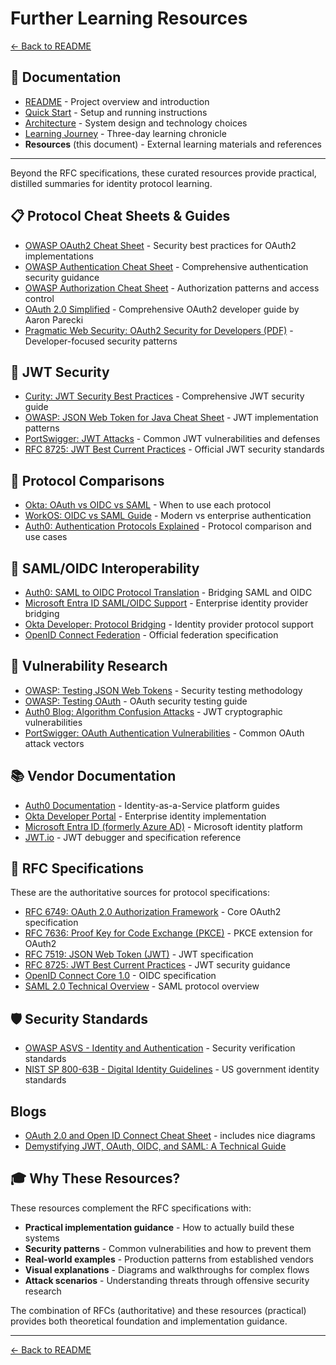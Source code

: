 # Further Learning Resources

[← Back to README](../README.md)

## 📑 Documentation

- [README](../README.md) - Project overview and introduction
- [Quick Start](./QUICK_START.md) - Setup and running instructions
- [Architecture](./ARCHITECTURE.md) - System design and technology choices
- [Learning Journey](./LEARNING_JOURNEY.md) - Three-day learning chronicle
- **Resources** (this document) - External learning materials and references

---

Beyond the RFC specifications, these curated resources provide practical, distilled summaries for identity protocol learning.

## 📋 Protocol Cheat Sheets & Guides

- [OWASP OAuth2 Cheat Sheet](https://cheatsheetseries.owasp.org/cheatsheets/OAuth2_Cheat_Sheet.html) - Security best practices for OAuth2 implementations
- [OWASP Authentication Cheat Sheet](https://cheatsheetseries.owasp.org/cheatsheets/Authentication_Cheat_Sheet.html) - Comprehensive authentication security guidance
- [OWASP Authorization Cheat Sheet](https://cheatsheetseries.owasp.org/cheatsheets/Authorization_Cheat_Sheet.html) - Authorization patterns and access control
- [OAuth 2.0 Simplified](https://www.oauth.com/) - Comprehensive OAuth2 developer guide by Aaron Parecki
- [Pragmatic Web Security: OAuth2 Security for Developers (PDF)](https://pragmaticwebsecurity.com/files/cheatsheets/oauth2securityfordevelopers.pdf) - Developer-focused security patterns

## 🔐 JWT Security

- [Curity: JWT Security Best Practices](https://curity.io/resources/learn/jwt-best-practices/) - Comprehensive JWT security guide
- [OWASP: JSON Web Token for Java Cheat Sheet](https://cheatsheetseries.owasp.org/cheatsheets/JSON_Web_Token_for_Java_Cheat_Sheet.html) - JWT implementation patterns
- [PortSwigger: JWT Attacks](https://portswigger.net/web-security/jwt) - Common JWT vulnerabilities and defenses
- [RFC 8725: JWT Best Current Practices](https://datatracker.ietf.org/doc/html/rfc8725) - Official JWT security standards

## 🔄 Protocol Comparisons

- [Okta: OAuth vs OIDC vs SAML](https://www.okta.com/identity-101/whats-the-difference-between-oauth-openid-connect-and-saml/) - When to use each protocol
- [WorkOS: OIDC vs SAML Guide](https://workos.com/guide/oidc-vs-saml) - Modern vs enterprise authentication
- [Auth0: Authentication Protocols Explained](https://auth0.com/docs/authenticate/protocols) - Protocol comparison and use cases

## 🔗 SAML/OIDC Interoperability

- [Auth0: SAML to OIDC Protocol Translation](https://auth0.com/docs/authenticate/protocols/saml/saml-sso-integrations/configure-idp-initiated-saml-sign-on-to-oidc-apps) - Bridging SAML and OIDC
- [Microsoft Entra ID SAML/OIDC Support](https://learn.microsoft.com/en-us/entra/identity-platform/v2-protocols) - Enterprise identity provider bridging
- [Okta Developer: Protocol Bridging](https://developer.okta.com/docs/concepts/oauth-openid/) - Identity provider protocol support
- [OpenID Connect Federation](https://openid.net/specs/openid-connect-federation-1_0.html) - Official federation specification

## 🐛 Vulnerability Research

- [OWASP: Testing JSON Web Tokens](https://owasp.org/www-project-web-security-testing-guide/latest/4-Web_Application_Security_Testing/06-Session_Management_Testing/10-Testing_JSON_Web_Tokens) - Security testing methodology
- [OWASP: Testing OAuth](https://owasp.org/www-project-web-security-testing-guide/latest/4-Web_Application_Security_Testing/05-Authorization_Testing/05-Testing_OAuth) - OAuth security testing guide
- [Auth0 Blog: Algorithm Confusion Attacks](https://auth0.com/blog/critical-vulnerabilities-in-json-web-token-libraries/) - JWT cryptographic vulnerabilities
- [PortSwigger: OAuth Authentication Vulnerabilities](https://portswigger.net/web-security/oauth) - Common OAuth attack vectors

## 📚 Vendor Documentation

- [Auth0 Documentation](https://auth0.com/docs) - Identity-as-a-Service platform guides
- [Okta Developer Portal](https://developer.okta.com) - Enterprise identity implementation
- [Microsoft Entra ID (formerly Azure AD)](https://learn.microsoft.com/en-us/entra/identity/) - Microsoft identity platform
- [JWT.io](https://jwt.io/introduction) - JWT debugger and specification reference

## 📖 RFC Specifications

These are the authoritative sources for protocol specifications:

- [RFC 6749: OAuth 2.0 Authorization Framework](https://datatracker.ietf.org/doc/html/rfc6749) - Core OAuth2 specification
- [RFC 7636: Proof Key for Code Exchange (PKCE)](https://datatracker.ietf.org/doc/html/rfc7636) - PKCE extension for OAuth2
- [RFC 7519: JSON Web Token (JWT)](https://datatracker.ietf.org/doc/html/rfc7519) - JWT specification
- [RFC 8725: JWT Best Current Practices](https://datatracker.ietf.org/doc/html/rfc8725) - JWT security guidance
- [OpenID Connect Core 1.0](https://openid.net/specs/openid-connect-core-1_0.html) - OIDC specification
- [SAML 2.0 Technical Overview](http://docs.oasis-open.org/security/saml/Post2.0/sstc-saml-tech-overview-2.0.html) - SAML protocol overview

## 🛡️ Security Standards

- [OWASP ASVS - Identity and Authentication](https://owasp.org/www-project-application-security-verification-standard/) - Security verification standards
- [NIST SP 800-63B - Digital Identity Guidelines](https://pages.nist.gov/800-63-3/sp800-63b.html) - US government identity standards

## Blogs

- [OAuth 2.0 and Open ID Connect Cheat Sheet](https://thecodinginterface.com/blog/oauth-oidc-cheat-sheet/) - includes nice diagrams
- [Demystifying JWT, OAuth, OIDC, and SAML: A Technical Guide](https://guptadeepak.com/demystifying-jwt-oauth-oidc-and-saml-a-technical-guide/)

## 🎓 Why These Resources?

These resources complement the RFC specifications with:
- **Practical implementation guidance** - How to actually build these systems
- **Security patterns** - Common vulnerabilities and how to prevent them
- **Real-world examples** - Production patterns from established vendors
- **Visual explanations** - Diagrams and walkthroughs for complex flows
- **Attack scenarios** - Understanding threats through offensive security research

The combination of RFCs (authoritative) and these resources (practical) provides both theoretical foundation and implementation guidance.

---

[← Back to README](../README.md)
